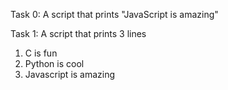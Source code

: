 Task 0:
A script that prints "JavaScript is amazing"

Task 1:
A script that prints 3 lines

1. C is fun
2. Python is cool
3. Javascript is amazing
